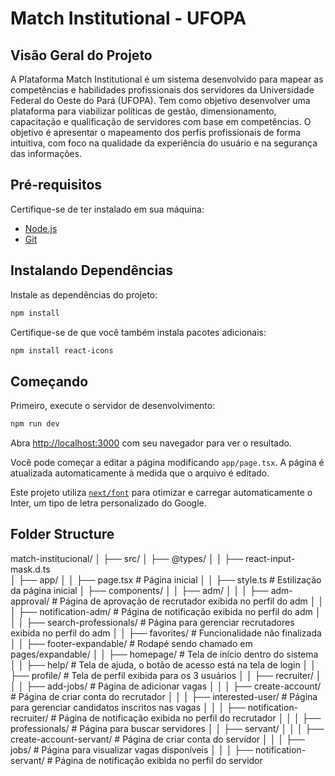 # Match Institutional - UFOPA

## Visão Geral do Projeto

A Plataforma Match Institutional é um sistema desenvolvido para mapear as competências e habilidades profissionais dos servidores da Universidade Federal do Oeste do Pará (UFOPA).
Tem como objetivo desenvolver uma plataforma para viabilizar políticas de gestão, dimensionamento, capacitação e qualificação de servidores com base em competências. O objetivo é apresentar o mapeamento dos perfis profissionais de forma intuitiva, com foco na qualidade da experiência do usuário e na segurança das informações.

## Pré-requisitos

Certifique-se de ter instalado em sua máquina:
- [Node.js](https://nodejs.org/)
- [Git](https://git-scm.com/)

## Instalando Dependências

Instale as dependências do projeto:

```bash
npm install
```

Certifique-se de que você também instala pacotes adicionais:

```bash
npm install react-icons
```

## Começando

Primeiro, execute o servidor de desenvolvimento:

```bash
npm run dev
```

Abra [http://localhost:3000](http://localhost:3000) com seu navegador para ver o resultado.

Você pode começar a editar a página modificando `app/page.tsx`. A página é atualizada automaticamente à medida que o arquivo é editado.

Este projeto utiliza [`next/font`](https://nextjs.org/docs/basic-features/font-optimization) para otimizar e carregar automaticamente o Inter, um tipo de letra personalizado do Google.


## Folder Structure

match-institucional/
│
├── src/
│    ├── @types/
│    │      ├── react-input-mask.d.ts   
│    ├── app/
│    │      ├── page.tsx                        # Página inicial 
│    │      ├── style.ts                        # Estilização da página inicial
│    ├── components/
│    │      ├── adm/ 
│    │      │      ├── adm-approval/             # Página de aprovação de recrutador exibida no perfil do adm
│    │      │      ├── notification-adm/         # Página de notificação exibida no perfil do adm
│    │      │      ├── search-professionals/     # Página para gerenciar recrutadores exibida no perfil do adm
│    │      ├── favorites/                       # Funcionalidade não finalizada
│    │      ├── footer-expandable/               # Rodapé sendo chamado em pages/expandable/ 
│    │      ├── homepage/                        # Tela de início dentro do sistema
│    │      ├── help/                            # Tela de ajuda, o botão de acesso está na tela de login
│    │      ├── profile/                         # Tela de perfil exibida para os 3 usuários
│    │      ├── recruiter/ 
│    │      │      ├── add-jobs/                 # Página de adicionar vagas
│    │      │      ├── create-account/           # Página de criar conta do recrutador
│    │      │      ├── interested-user/          # Página para gerenciar candidatos inscritos nas vagas
│    │      │      ├── notification-recruiter/   # Página de notificação exibida no perfil do recrutador
│    │      │      ├── professionals/            # Página para buscar servidores
│    │      ├── servant/ 
│    │      │      ├── create-account-servant/   # Página de criar conta do servidor
│    │      │      ├── jobs/                     # Página para visualizar vagas disponíveis
│    │      │      ├── notification-servant/     # Página de notificação exibida no perfil do servidor
